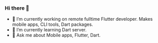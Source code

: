 ### Hi there 👋

- 🔭 I’m currently working on remote fulltime Flutter developer. Makes mobile apps, CLI tools, Dart packages.
- 🌱 I’m currently learning Dart server.
- 💬 Ask me about Mobile apps, Flutter, Dart.
